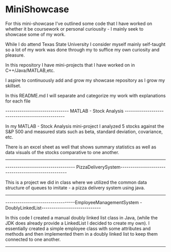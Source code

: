 # MiniShowcase
For this mini-showcase I've outlined some code that I have worked on whether it be coursework or personal curiousity - 
I mainly seek to showcase some of my work.

While I do attend Texas State University I consider myself mainly self-taught so a lot of my work was done through my to suffice my own curiosity and pleasure.

In this repository I have mini-projects that I have worked on in C++/Java/MATLAB,etc.

I aspire to continuously add and grow my showcase repository as I grow my skillset.

In this README.md I will separate and categorize my work with explanations for each file

------------------------------- MATLAB - Stock Analysis ------------------------------------------------

In my MATLAB - Stock Analysis mini-project I analyzed 5 stocks against the S&P 500 and measured stats such as beta, standard deviation, covariance, etc.

There is an excel sheet as well that shows summary statistics as well as data visuals of the stocks comparative to one another.

---------------------------------------------------------------------------------------------------------

---------------------------------- PizzaDeliverySystem----------------------------------------------------

This is a project we did in class where we utilized the common data structure of queues to imitate -
a pizza delivery system using java.

----------------------------------------------------------------------------------------------------------

----------------------------------EmployeeManagementSystem - DoublyLinkedList-----------------------------

In this code I created a manual doubly linked list class in Java, (while the JDK does already provide a LinkedList
I decided to create my own). I essentially created a simple employee class with some attributes and methods and
then implemented them in a doubly linked list to keep them connected to one another.

-----------------------------------------------------------------------------------------------------------
